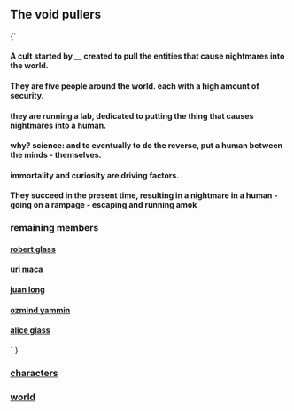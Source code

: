 
## The void pullers
{`
#### A cult started by __ created to pull the entities that cause nightmares into the world.
#### They are five people around the world. each with a high amount of security.
#### they are running a lab, dedicated to putting the thing that causes nightmares into a human.
#### why? science: and to eventually to do the reverse, put a human between the minds - themselves.
#### immortality and curiosity are driving factors.
#### They succeed in the present time, resulting in a nightmare in a human - going on a rampage - escaping and running amok

### remaining members

#### [robert glass](/namshubettulpa/characters/robert/index.md)

#### [uri maca](/namshubettulpa/characters/uri/index.md)

#### [juan long](/namshubettulpa/characters/juan/index.md)

#### [ozmind yammin](/namshubettulpa/characters/ozmind/index.md)

#### [alice glass](/namshubettulpa/characters/alice/index.md)

`
}

### [characters](/namshubettulpa/characters/index.md)

### [world](index.md)
